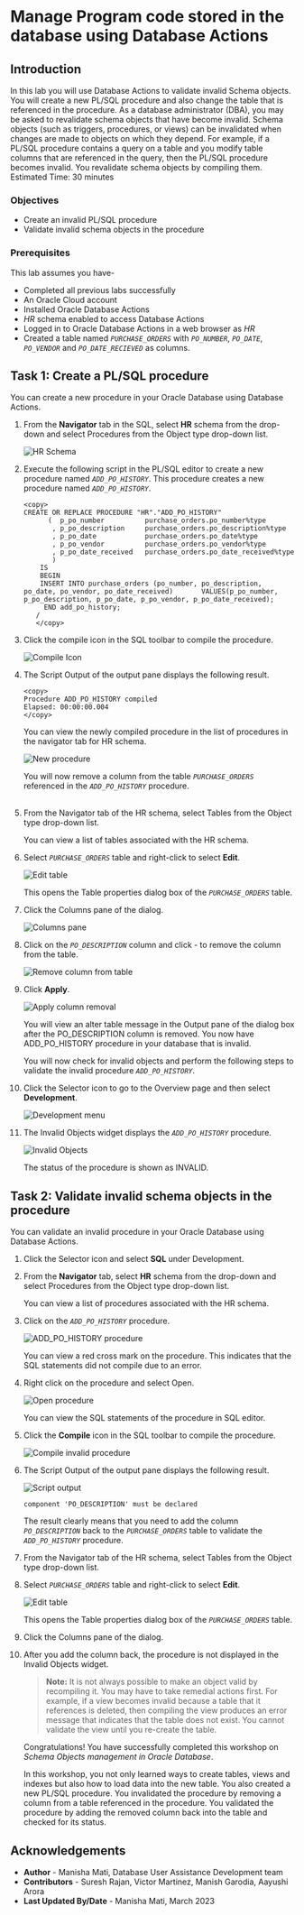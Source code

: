 # Manage Program code stored in the database using Database Actions

## Introduction

In this lab you will use Database Actions to validate invalid Schema objects. You will create a new PL/SQL procedure and also change the table that is referenced in the procedure. As a database administrator (DBA), you may be asked to revalidate schema objects that have become invalid. Schema objects (such as triggers, procedures, or views) can be invalidated when changes are made to objects on which they depend. For example, if a PL/SQL procedure contains a query on a table and you modify table columns that are referenced in the query, then the PL/SQL procedure becomes invalid. You revalidate schema objects by compiling them.
   
Estimated Time: 30 minutes

### Objectives  

-   Create an invalid PL/SQL procedure 
-   Validate invalid schema objects in the procedure

### Prerequisites

This lab assumes you have-

-   Completed all previous labs successfully
-   An Oracle Cloud account
-   Installed Oracle Database Actions
-   *HR* schema enabled to access Database Actions
-   Logged in to Oracle Database Actions in a web browser as *HR*
-   Created a table named *`PURCHASE_ORDERS`* with *`PO_NUMBER`*, *`PO_DATE`*, *`PO_VENDOR`* and *`PO_DATE_RECIEVED`* as columns.

## Task 1: Create a PL/SQL procedure 

You can create a new procedure in your Oracle Database using Database Actions. 

1. From the **Navigator** tab in the SQL, select **HR** schema from the drop-down and select Procedures from the Object type drop-down list.  

   ![HR Schema](./images/procedure-hr.png " ")  

2.  Execute the following script in the PL/SQL editor to create a new procedure named *`ADD_PO_HISTORY`*. This procedure creates a new procedure named *`ADD_PO_HISTORY`*. 

    ```
    <copy>
    CREATE OR REPLACE PROCEDURE "HR"."ADD_PO_HISTORY"
          (  p_po_number          purchase_orders.po_number%type
           , p_po_description     purchase_orders.po_description%type
           , p_po_date            purchase_orders.po_date%type
           , p_po_vendor          purchase_orders.po_vendor%type
           , p_po_date_received   purchase_orders.po_date_received%type                                                         
           )                                                                                                         
        IS
        BEGIN                                                                                                          
        INSERT INTO purchase_orders (po_number, po_description, po_date, po_vendor, po_date_received)       VALUES(p_po_number, p_po_description, p_po_date, p_po_vendor, p_po_date_received);                                                                                        
         END add_po_history;      
       /
       </copy>
       ```

3. Click the compile icon in the SQL toolbar to compile the procedure.  

   ![Compile Icon](./images/compile-sql.png " ")

4. The Script Output of the output pane displays the following result.

    ```
    <copy>
    Procedure ADD_PO_HISTORY compiled
    Elapsed: 00:00:00.004
    </copy>
    ```

   You can view the newly compiled procedure in the list of procedures in the navigator tab for HR schema.  

   ![New procedure](./images/new-procedure.png " ")  

   You will now remove a column from the table *`PURCHASE_ORDERS`* referenced in the *`ADD_PO_HISTORY`* procedure.    
     
5. From the Navigator tab of the HR schema, select Tables from the Object type drop-down list.   

   You can view a list of tables associated with the HR schema.  

6. Select *`PURCHASE_ORDERS`* table and right-click to select **Edit**.   

   ![Edit table](./images/edit-table.png " ")  

   This opens the Table properties dialog box of the *`PURCHASE_ORDERS`* table.

7. Click the Columns pane of the dialog.  

   ![Columns pane](./images/columns-pane.png " ")  

8. Click on the *`PO_DESCRIPTION`* column and click - to remove the column from the table.  

   ![Remove column from table](./images/remove-column.png " ")  

9. Click **Apply**.  

    ![Apply column removal](./images/remove-column-apply.png " ")  

   You will view an alter table message in the Output pane of the dialog box after the PO_DESCRIPTION column is removed. You now have ADD_PO_HISTORY procedure in your database that is invalid.

   You will now check for invalid objects and perform the following steps to validate the invalid procedure *`ADD_PO_HISTORY`*.  

10. Click the Selector icon to go to the Overview page and then select **Development**.  

    ![Development menu](./images/development-menu.png " ")  

11. The Invalid Objects widget displays the *`ADD_PO_HISTORY`* procedure.  

    ![Invalid Objects](./images/invalid-objects.png " ")  

    The status of the procedure is shown as INVALID.

## Task 2: Validate invalid schema objects in the procedure

You can validate an invalid procedure in your Oracle Database using Database Actions.


1. Click the Selector icon and select **SQL** under Development.  

2. From the **Navigator** tab, select **HR** schema from the drop-down and select Procedures from the Object type drop-down list.  

    You can view a list of procedures associated with the HR schema.  

3. Click on the *`ADD_PO_HISTORY`* procedure.   

    ![ADD_PO_HISTORY procedure](./images/red-cross-procedure.png " ")  

    You can view a red cross mark on the procedure. This indicates that the SQL statements did not compile due to an error.  

4. Right click on the procedure and select Open.   

    ![Open procedure](./images/open-procedure.png " ")  

    You can view the SQL statements of the procedure in SQL editor.  

5. Click the **Compile** icon in the SQL toolbar to compile the procedure.  

    ![Compile invalid procedure](./images/compile-invalid-procedure.png " ")  

6. The Script Output of the output pane displays the following result.  

    ![Script output](./images/script-output.png " ")  

    ```
    component 'PO_DESCRIPTION' must be declared
    ```

    The result clearly means that you need to add the column *`PO_DESCRIPTION`* back to the *`PURCHASE_ORDERS`* table to validate the *`ADD_PO_HISTORY`* procedure.  

7. From the Navigator tab of the HR schema, select Tables from the Object type drop-down list.  

8. Select *`PURCHASE_ORDERS`* table and right-click to select **Edit**.

    ![Edit table](./images/edit-table-again.png " ")  

    This opens the Table properties dialog box of the *`PURCHASE_ORDERS`* table.  

9. Click the Columns pane of the dialog.  

10. After you add the column back, the procedure is not displayed in the Invalid Objects widget.  

    > **Note:** It is not always possible to make an object valid by recompiling it. You may have to take remedial actions first. For example, if a view becomes invalid because a table that it references is deleted, then compiling the view produces an error message that indicates that the table does not exist. You cannot validate the view until you re-create the table.  

    Congratulations! You have successfully completed this workshop on *Schema Objects management in Oracle Database*.

    In this workshop, you not only learned ways to create tables, views and indexes but also how to load data into the new table. You also created a new PL/SQL procedure. You invalidated the procedure by removing a column from a table referenced in the procedure. You validated the procedure by adding the removed column back into the table and checked for its status. 

## Acknowledgements

- **Author** - Manisha Mati, Database User Assistance Development team
- **Contributors** - Suresh Rajan, Victor Martinez, Manish Garodia, Aayushi Arora
- **Last Updated By/Date** - Manisha Mati, March 2023

